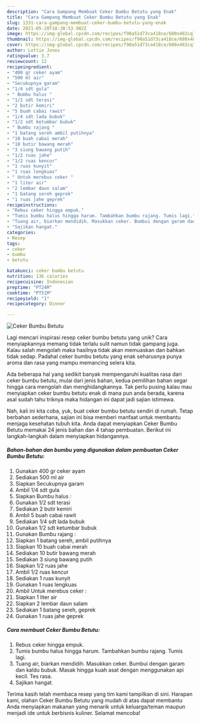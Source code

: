 ```yaml
---
description: "Cara Gampang Membuat Ceker Bumbu Betutu yang Enak"
title: "Cara Gampang Membuat Ceker Bumbu Betutu yang Enak"
slug: 1331-cara-gampang-membuat-ceker-bumbu-betutu-yang-enak
date: 2021-05-28T18:38:53.902Z
image: https://img-global.cpcdn.com/recipes/f90a51d73ca418ce/680x482cq70/ceker-bumbu-betutu-foto-resep-utama.jpg
thumbnail: https://img-global.cpcdn.com/recipes/f90a51d73ca418ce/680x482cq70/ceker-bumbu-betutu-foto-resep-utama.jpg
cover: https://img-global.cpcdn.com/recipes/f90a51d73ca418ce/680x482cq70/ceker-bumbu-betutu-foto-resep-utama.jpg
author: Lottie Jones
ratingvalue: 3.7
reviewcount: 12
recipeingredient:
- "400 gr ceker ayam"
- "500 ml air"
- "Secukupnya garam"
- "1/4 sdt gula"
- " Bumbu halus "
- "1/2 sdt terasi"
- "2 butir kemiri"
- "5 buah cabai rawit"
- "1/4 sdt lada bubuk"
- "1/2 sdt ketumbar bubuk"
- " Bumbu rajang "
- "1 batang sereh ambil putihnya"
- "10 buah cabai merah"
- "10 butir bawang merah"
- "3 siung bawang putih"
- "1/2 ruas jahe"
- "1/2 ruas kencur"
- "1 ruas kunyit"
- "1 ruas lengkuas"
- " Untuk merebus ceker "
- "1 liter air"
- "2 lembar daun salam"
- "1 batang sereh geprek"
- "1 ruas jahe geprek"
recipeinstructions:
- "Rebus ceker hingga empuk."
- "Tumis bumbu halus hingga harum. Tambahkan bumbu rajang. Tumis lagi."
- "Tuang air, biarkan mendidih. Masukkan ceker. Bumbui dengan garam dan kaldu bubuk. Masak hingga kuah asat dengan menggunakan api kecil. Tes rasa."
- "Sajikan hangat."
categories:
- Resep
tags:
- ceker
- bumbu
- betutu

katakunci: ceker bumbu betutu 
nutrition: 136 calories
recipecuisine: Indonesian
preptime: "PT24M"
cooktime: "PT51M"
recipeyield: "1"
recipecategory: Dinner

---
```



![Ceker Bumbu Betutu](https://img-global.cpcdn.com/recipes/f90a51d73ca418ce/680x482cq70/ceker-bumbu-betutu-foto-resep-utama.jpg)

Lagi mencari inspirasi resep ceker bumbu betutu yang unik? Cara menyiapkannya memang tidak terlalu sulit namun tidak gampang juga. Kalau salah mengolah maka hasilnya tidak akan memuaskan dan bahkan tidak sedap. Padahal ceker bumbu betutu yang enak seharusnya punya aroma dan rasa yang mampu memancing selera kita.



Ada beberapa hal yang sedikit banyak mempengaruhi kualitas rasa dari ceker bumbu betutu, mulai dari jenis bahan, kedua pemilihan bahan segar hingga cara mengolah dan menghidangkannya. Tak perlu pusing kalau mau menyiapkan ceker bumbu betutu enak di mana pun anda berada, karena asal sudah tahu triknya maka hidangan ini dapat jadi sajian istimewa.


Nah, kali ini kita coba, yuk, buat ceker bumbu betutu sendiri di rumah. Tetap berbahan sederhana, sajian ini bisa memberi manfaat untuk membantu menjaga kesehatan tubuh kita. Anda dapat menyiapkan Ceker Bumbu Betutu memakai 24 jenis bahan dan 4 tahap pembuatan. Berikut ini langkah-langkah dalam menyiapkan hidangannya.

<!--inarticleads1-->

##### Bahan-bahan dan bumbu yang digunakan dalam pembuatan Ceker Bumbu Betutu:

1. Gunakan 400 gr ceker ayam
1. Sediakan 500 ml air
1. Siapkan Secukupnya garam
1. Ambil 1/4 sdt gula
1. Siapkan  Bumbu halus :
1. Gunakan 1/2 sdt terasi
1. Sediakan 2 butir kemiri
1. Ambil 5 buah cabai rawit
1. Sediakan 1/4 sdt lada bubuk
1. Gunakan 1/2 sdt ketumbar bubuk
1. Gunakan  Bumbu rajang :
1. Siapkan 1 batang sereh, ambil putihnya
1. Siapkan 10 buah cabai merah
1. Sediakan 10 butir bawang merah
1. Sediakan 3 siung bawang putih
1. Siapkan 1/2 ruas jahe
1. Ambil 1/2 ruas kencur
1. Sediakan 1 ruas kunyit
1. Gunakan 1 ruas lengkuas
1. Ambil  Untuk merebus ceker :
1. Siapkan 1 liter air
1. Siapkan 2 lembar daun salam
1. Sediakan 1 batang sereh, geprek
1. Gunakan 1 ruas jahe geprek




<!--inarticleads2-->

##### Cara membuat Ceker Bumbu Betutu:

1. Rebus ceker hingga empuk.
1. Tumis bumbu halus hingga harum. Tambahkan bumbu rajang. Tumis lagi.
1. Tuang air, biarkan mendidih. Masukkan ceker. Bumbui dengan garam dan kaldu bubuk. Masak hingga kuah asat dengan menggunakan api kecil. Tes rasa.
1. Sajikan hangat.




Terima kasih telah membaca resep yang tim kami tampilkan di sini. Harapan kami, olahan Ceker Bumbu Betutu yang mudah di atas dapat membantu Anda menyiapkan makanan yang menarik untuk keluarga/teman maupun menjadi ide untuk berbisnis kuliner. Selamat mencoba!
